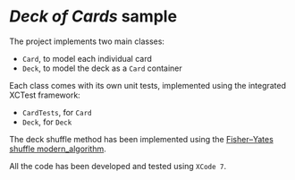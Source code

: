 # *Deck of Cards* sample

The project implements two main classes:  
- ```Card```, to model each individual card  
- ```Deck```, to model the deck as a ```Card``` container  

Each class comes with its own unit tests, implemented using the integrated XCTest framework:  
- ```CardTests```, for ```Card```  
- ```Deck```, for ```Deck```  

The deck shuffle method has been implemented using the [Fisher–Yates shuffle modern_algorithm](http://en.wikipedia.org/wiki/Fisher%E2%80%93Yates_shuffle#The_modern_algorithm).  

All the code has been developed and tested using `XCode 7`.  

